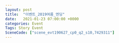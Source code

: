 ```yaml
---
layout: post
title:  "이벤트_2019여름_엔딩"
date:   2021-01-23 07:00:00 +0000
categories: Event
Tags: Story Event
SceneCode: ["scene_evt190627_cp0_q2_s10,7429311"]
---
```

